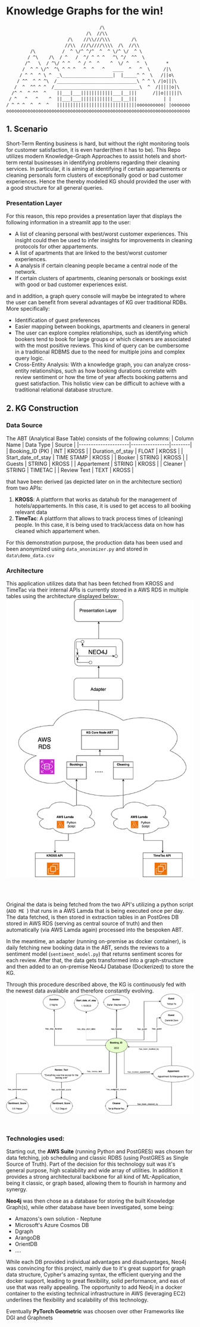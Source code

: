 # Knowledge Graphs for the win! 

```
                                   /\
                              /\  //\\
                       /\    //\\///\\\        /\
                      //\\  ///\////\\\\  /\  //\\
         /\          /  ^ \/^ ^/^  ^  ^ \/^ \/  ^ \
        / ^\    /\  / ^   /  ^/ ^ ^ ^   ^\ ^/  ^^  \
       /^   \  / ^\/ ^ ^   ^ / ^  ^    ^  \/ ^   ^  \       *
      /  ^ ^ \/^  ^\ ^ ^ ^   ^  ^   ^   ____  ^   ^  \     /|\
     / ^ ^  ^ \ ^  _\___________________|  |_____^ ^  \   /||o\
    / ^^  ^ ^ ^\  /______________________________\ ^ ^ \ /|o|||\
   /  ^  ^^ ^ ^  /________________________________\  ^  /|||||o|\
  /^ ^  ^ ^^  ^    ||___|___||||||||||||___|__|||      /||o||||||\
 / ^   ^   ^    ^  ||___|___||||||||||||___|__|||          | |
/ ^ ^ ^  ^  ^  ^   ||||||||||||||||||||||||||||||oooooooooo| |ooooooo
ooooooooooooooooooooooooooooooooooooooooooooooooooooooooooooooooooooo
```

## 1. Scenario
Short-Term Renting business is hard, but without the right monitoring tools for customer satisfaction, it is even harder(then it has to be).
This Repo utilizes modern Knowledge-Graph Approaches to assist hotels and short-term rental businesses in identifying problems regarding their cleaning services. 
In particular, it is aiming at identifying if certain appartements or cleaning personals form clusters of exceptionally good or bad customer experiences.
Hence the thereby modeled KG should provided the user with a good structure for all general queries. 

### Presentation Layer
For this reason, this repo provides a presentation layer that displays the following information in a streamlit app to the user: 
- A list of cleaning personal with best/worst customer experiences. This insight could then be used to infer insights for improvements in cleaning protocols for other appartements.
- A list of apartments that are linked to the best/worst customer experiences.
- A analysis if certain cleaning people became a central node of the network.
- If certain clusters of apartments, cleaning personals or bookings exist with good or bad customer experiences exist.

and in addition, a graph query console will maybe be integrated to where the user can benefit from several advantages of KG over traditional RDBs. More specifically: 
- Identification of guest preferences
- Easier mapping between bookings, apartments and cleaners in general 
- The user can explore complex relationships, such as identifying which bookers tend to book for large groups or which cleaners are associated with the most positive reviews. This kind of query can be cumbersome in a traditional RDBMS due to the need for multiple joins and complex query logic.
- Cross-Entity Analysis: With a knowledge graph, you can analyze cross-entity relationships, such as how booking durations correlate with review sentiment or how the time of year affects booking patterns and guest satisfaction. This holistic view can be difficult to achieve with a traditional relational database structure.



## 2. KG Construction 

### Data Source
The ABT (Analytical Base Table) consists of the following columns: 
| Column Name         | Data Type      | Source |
|---------------------|----------------|--------|
| Booking_ID  (PK)    | INT            | KROSS        |
| Duration_of_stay    | FLOAT          |  KROSS      |
| Start_date_of_stay  | TIME STAMP     |  KROSS      |
| Booker              | STRING         |  KROSS      |
| Guests              | STRING         |  KROSS      |
| Appartement         | STRING         |  KROSS      |
| Cleaner             | STRING         |  TIMETAC      |
| Review Text         | TEXT           |  KROSS      |

that have been derived (as depicted later on in the architecture section) from two APIs:
1. **KROSS**: A plattform that works as datahub for the management of hotels/appartements. In this case, it is used to get access to all booking relevant data
2. **TimeTac**: A plattform that allows to track process times of (cleaning) people. In this case, it is being used to track/access data on how has cleaned which appartement when.

For this demonstration purpose, the production data has been used and been anonymized using `data_anonimizer.py` and stored in `data\demo_data.csv`


### Architecture
This application utilizes data that has been fetched from KROSS and TimeTac via their internal APIs  is currently stored in a AWS RDS in multiple tables using the architecture displayed below:
<br>
![Application_Architecture.png](drawings/Application_Architecture.png)

<br>
<br>


Original the data is being fetched from the two API's utilizing a python script (`ADD ME `) that runs in a AWS Lamda that is being executed once per day.
The data fetched, is then stored in extraction tables in an PostGres DB stored in AWS RDS (serving as central source of truth) and then automatically (via AWS Lamda again) processed into the bespoken ABT.

In the meantime, an adapter (running on-premise as docker container), is daily fetching new booking data in the ABT, sends the reviews to a sentiment model (`sentiment_model.py`) that returns sentiment scores for each review.
After that, the data gets transformed into a graph-structure and then added to an on-premise Neo4J Database (Dockerized) to store the KG.

Through this procedure described above, the KG is continuously fed with the newest data available and therefore constantly evolving.
![KG_Architecture.png](drawings/KG_Architecture.png)

<br>

### Technologies used: 
Starting out, the **AWS Suite** (running Python and PostGRES) was chosen for data fetching, job scheduling and classic RDBS (using PostGRES as Single Source of Truth). 
Part of the decision for this technology suit was it's general purpose, high scalability and wide array of utilities. 
In addition it provides a strong architectural backbone for all kind of ML-Application, being it classic, or graph based, allowing them to flourish in harmony and synergy.


**Neo4j** was then chose as a database for storing the built Knowledge Graph(s), while other database have been investigated, some being: 
- Amazons's own solution - Neptune
- Microsoft's Azure Cosmos DB
- Dgraph
- ArangoDB
- OrientDB
- ....



While each DB provided individual advantages and disadvantages, Neo4j was convincing for this project, mainly due to it's great support for graph data structure, Cypher's amazing syntax, the efficient querying and the docker support, leading to great flexibility, solid performance, and eas of use that was really appealing.
The opportunity to add Neo4j in a docker container to the existing technical infrastructure in AWS (leveraging EC2) underlines the flexibility and scalability of this technology.






Eventually **PyTorch Geometric** was choosen over other Frameworks like DGl and Graphnets 